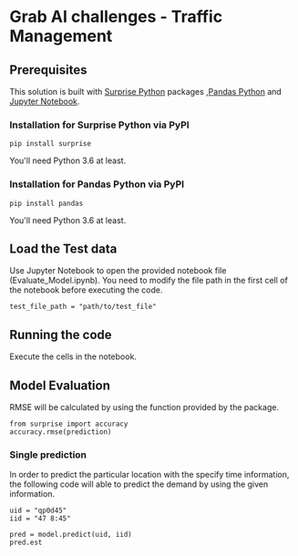 # Grab AI challenges - Traffic Management

## Prerequisites
This solution is built with [Surprise Python](http://surpriselib.com/) packages ,[Pandas Python](https://pandas.pydata.org/) and [Jupyter Notebook](https://jupyter.org/).

### Installation for Surprise Python via PyPI
```
pip install surprise
```
You'll need Python 3.6 at least.

### Installation for Pandas Python via PyPI
```
pip install pandas
```
You'll need Python 3.6 at least.

## Load the Test data
Use Jupyter Notebook to open the provided notebook file (Evaluate_Model.ipynb).
You need to modify the file path in the first cell of the notebook before executing the code.
```
test_file_path = "path/to/test_file"
```

## Running the code
Execute the cells in the notebook.


## Model Evaluation
RMSE will be calculated by using the function provided by the package.
```
from surprise import accuracy
accuracy.rmse(prediction)
```

### Single prediction
In order to predict the particular location with the specify time information, the following code will able to predict the demand by using the given information.
```
uid = "qp0d45"
iid = "47 8:45"

pred = model.predict(uid, iid)
pred.est
```

